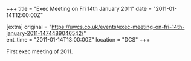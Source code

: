 +++
title = "Exec Meeting on Fri 14th January 2011"
date = "2011-01-14T12:00:00Z"

[extra]
original = "https://uwcs.co.uk/events/exec-meeting-on-fri-14th-january-2011-1474489046542/"    
ent_time = "2011-01-14T13:00:00Z"
location = "DCS"
+++

First exec meeting of 2011.

